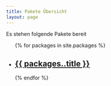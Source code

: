 ```yaml
---
title: Pakete Übersicht
layout: page
---
```


Es stehen folgende Pakete bereit
  <ul class="post-list">
    {% for packages in site.packages %}
      <li>
        <h2>
          <a class="post-link" href="{{ packages.url | prepend: site.baseurl }}">{{ packages..title }}</a>
        </h2>
      </li>
    {% endfor %}
  </ul>
